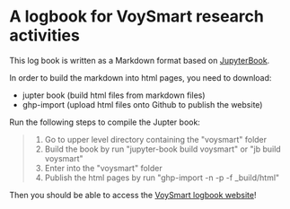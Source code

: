 # A logbook for VoySmart research activities


This log book is written as a Markdown format based on [JupyterBook](https://jupyterbook.org/start/your-first-book.html).

In order to build the markdown into html pages, you need to download:
- jupter book (build html files from markdown files)
- ghp-import  (upload html files onto Github to publish the website)

Run the following steps to compile the Jupter book:

> 1. Go to upper level directory containing the "voysmart" folder
> 2. Build the book by run "jupyter-book build voysmart" or "jb build voysmart"
> 3. Enter into the "voysmart" folder
> 4. Publish the html pages by run "ghp-import -n -p -f _build/html"

Then you should be able to access the [VoySmart logbook website](https://wengangmao.github.io/voysmart/contents/home.html)!